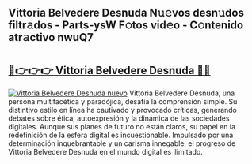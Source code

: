 ## Vittoria Belvedere Desnuda N𝚞𝚎vos desn𝚞dos filtr𝚊dos - Parts-ysW F𝚘tos vid𝚎o - C𝚘ntenido atr𝚊ctivo nwuQ7

# <h2><a href="http://mb48tyy.tromn.icu/?c=Vittoria+Belvedere+Desnuda">🔗👉👉👉 Vittoria Belvedere Desnuda 🔗🔗</a></h2>

[![Vittoria Belvedere Desnuda nuevo](https://i.imgur.com/pEAQMta.gif)](http://mb48tyy.tromn.icu/?c=Vittoria+Belvedere+Desnuda)
Vittoria Belvedere Desnuda, una persona multifacética y paradójica, desafía la comprensión simple. Su distintivo estilo en línea ha cautivado y provocado críticas, generando debates sobre ética, autoexpresión y la dinámica de las sociedades digitales. Aunque sus planes de futuro no están claros, su papel en la redefinición de la esfera digital es incuestionable. Impulsado por una determinación inquebrantable y un carisma innegable, el progreso de Vittoria Belvedere Desnuda en el mundo digital es ilimitado.
